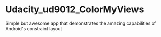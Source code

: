 # Udacity_ud9012_ColorMyViews

Simple but awesome app that demonstrates the amazing capabilities of Android's constraint layout
